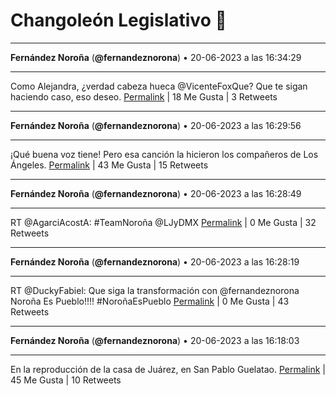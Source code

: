 # Changoleón Legislativo 🙈
*****
**Fernández Noroña** (**@fernandeznorona**) • 20-06-2023 a las 16:34:29
*****
Como Alejandra, ¿verdad cabeza hueca @VicenteFoxQue? Que te sigan haciendo caso, eso deseo.
[Permalink](https://twitter.com/fernandeznorona/status/1671315616714887170) | 18 Me Gusta | 3 Retweets
*****
**Fernández Noroña** (**@fernandeznorona**) • 20-06-2023 a las 16:29:56
*****
¡Qué buena voz tiene! Pero esa canción la hicieron los compañeros de Los Ángeles.
[Permalink](https://twitter.com/fernandeznorona/status/1671314473401892872) | 43 Me Gusta | 15 Retweets
*****
**Fernández Noroña** (**@fernandeznorona**) • 20-06-2023 a las 16:28:49
*****
RT @AgarciAcostA: #TeamNoroña @LJyDMX
[Permalink](https://twitter.com/fernandeznorona/status/1671314193297940481) | 0 Me Gusta | 32 Retweets
*****
**Fernández Noroña** (**@fernandeznorona**) • 20-06-2023 a las 16:28:19
*****
RT @DuckyFabiel: Que siga la transformación con @fernandeznorona Noroña Es Pueblo!!!! #NoroñaEsPueblo
[Permalink](https://twitter.com/fernandeznorona/status/1671314064536924160) | 0 Me Gusta | 43 Retweets
*****
**Fernández Noroña** (**@fernandeznorona**) • 20-06-2023 a las 16:18:03
*****
En la reproducción de la casa de Juárez, en San Pablo Guelatao.
[Permalink](https://twitter.com/fernandeznorona/status/1671311480707338240) | 45 Me Gusta | 10 Retweets